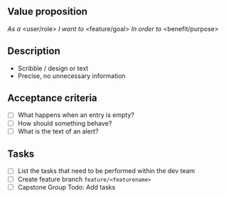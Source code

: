 ## Value proposition

_As a_ <user/role>
_I want to_ <feature/goal>
_In order to_ <benefit/purpose>

## Description

- Scribble / design or text
- Precise, no unnecessary information

## Acceptance criteria

- [ ] What happens when an entry is empty?
- [ ] How should something behave?
- [ ] What is the text of an alert?

## Tasks

- [ ] List the tasks that need to be performed within the dev team
- [ ] Create feature branch `feature/<featurename>`
- [ ] Capstone Group Todo: Add tasks
